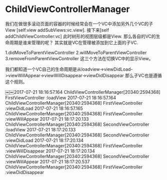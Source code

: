 # ChildViewControllerManager
我们在做很多滚动页面的容器的时候经常会在一个VC中添加另外几个VC的子View [self.view addSubViews:vc.view].
接下来[self addChildViewController:vc]
此时树形的视图层级都是View.
那么各自的VC的生命周期是谁来管理的呢？
其实就是VC在管理被添加到它上面的子VC.

1.didMoveToParentViewController
2.willMoveToParentViewController
3.removeFromParentViewController
这三个方法在切换VC中的显示View。

我们都知道一个VC自己的生命周期是从loadview->viewDidLoad->viewWillAppear->viewWillDisappear->viewDidDisappear
那么子VC也是遵循这个规则。

￼￼2017-07-21 18:16:57.164 ChildViewControllerManager[20340:2594368] FirstViewController :loadView
2017-07-21 18:16:57.164 ChildViewControllerManager[20340:2594368] FirstViewController :viewDidLoad
2017-07-21 18:16:57.165 ChildViewControllerManager[20340:2594368] FirstViewController :viewWillAppear
2017-07-21 18:17:20.133 ChildViewControllerManager[20340:2594368] SecondViewController :loadView
2017-07-21 18:17:20.133 ChildViewControllerManager[20340:2594368] SecondViewController :viewDidLoad
2017-07-21 18:17:20.134 ChildViewControllerManager[20340:2594368] FirstViewController :viewWillDisappear
2017-07-21 18:17:20.134 ChildViewControllerManager[20340:2594368] SecondViewController :viewWillAppear
2017-07-21 18:17:20.537 ChildViewControllerManager[20340:2594368] FirstViewController :viewDidDisappear
